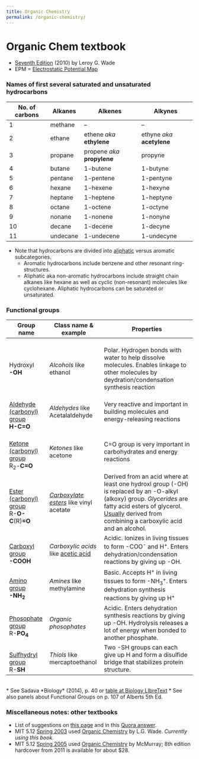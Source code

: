 ```yaml
---
title: Organic Chemistry
permalink: /organic-chemistry/
---
```


# Organic Chem textbook 
* [Seventh Edition](https://www.amazon.com/Organic-Chemistry-seventh-Leroy-Wade/dp/B008GATIL8) (2010) by Leroy G. Wade
* EPM = [Electrostatic Potential Map](http://people.reed.edu/~alan/ACS97/elpot.html)

### Names of first several saturated and unsaturated hydrocarbons

| No. of carbons | Alkanes  | Alkenes                 | Alkynes                |
|----------------|----------|-------------------------|------------------------|
| 1              | methane  | –                     | –                    |
| 2              | ethane   | ethene *aka* **ethylene**    | ethyne *aka* **acetylene** |
| 3              | propane  | propene *aka* **propylene** | propyne                |
| 4              | butane   | 1-butene                | 1-butyne               |
| 5              | pentane  | 1-pentene               | 1-pentyne              |
| 6              | hexane   | 1-hexene                | 1-hexyne               |
| 7              | heptane  | 1-heptene               | 1-heptyne              |
| 8              | octane   | 1-octene                | 1-octyne               |
| 9              | nonane   | 1-nonene                | 1-nonyne               |
| 10             | decane   | 1-decene                | 1-decyne               |
| 11             | undecane | 1-undecene              | 1-undecyne             |

* Note that hydrocarbons are divided into [aliphatic](https://en.wikipedia.org/wiki/Aliphatic_compound) versus aromatic subcategories. 
	* Aromatic hydrocarbons include benzene and other resonant ring-structures. 
	* Aliphatic aka non-aromatic hydrocarbons include straight chain alkanes like hexane as well as cyclic (non-resonant) molecules like cyclohexane. Aliphatic hydrocarbons can be saturated or unsaturated.


### Functional groups

| Group name                  | Class name & example                        | Properties                                                                                                                                            |
|-----------------------------------|---------------------------------------------|-------------------------------------------------------------------------------------------------------------------------------------------------------|
|<br>Hydroxyl<br>**-OH**                |<br> *Alcohols* like ethanol                       |<br>Polar. Hydrogen bonds with water to help dissolve molecules. Enables linkage to other molecules by deydration/condensation synthesis reaction         |
|<br>[Aldehyde (carbonyl) group](http://dept.harpercollege.edu/chemistry/chm/100/dgodambe/thedisk/qual/9back6.htm)<br>**H-C=O**            | *Aldehydes* like Acetalaldehyde                              | Very reactive and important in building molecules and energy-releasing reactions                                                                      |
|<br>[Ketone (carbonyl) group](https://en.wikipedia.org/wiki/Carbonyl_group)<br>R<sub>2</sub>-**C=O**<br>     | *Ketones* like acetone                        | C=O group is very important in carbohydrates and energy reactions                                                                                     |
|<br>[Ester (carbonyl) group](https://en.wikipedia.org/wiki/Ester)<br>R-**O-C**(R)**=O**             | [*Carboxylate esters*](https://en.wikipedia.org/wiki/Carbonyl_group#Carbonyl_compounds) like vinyl acetate                      | Derived from an acid where at least one hydroxl group (-OH) is replaced by an -O-alkyl (alkoxy) group. *Glycerides* are fatty acid esters of glycerol. [Usually](https://en.wikipedia.org/wiki/Ester) derived from combining a carboxylic acid and an alcohol.   |
|<br>[Carboxyl group](https://byjus.com/chemistry/carboxyl-group/)<br>**-COOH**              | *Carboxylic acids* like [acetic acid](https://en.wikipedia.org/wiki/Acetic_acid)           | Acidic. Ionizes in living tissues to form -COO<sup>-</sup> and H<sup>+</sup>. Enters dehydration/condensation reactions by giving up -OH.             |
|<br>[Amino group](https://byjus.com/chemistry/amines/)<br>**-NH<sub>2</sub>**       | *Amines* like methylamine                     | Basic. Accepts H<sup>+</sup> in living tissues to form -NH<sub>3</sub><sup>+</sup>. Enters dehydration synthesis reactions by giving up H<sup>+</sup> |
|<br>[Phosophate group](http://www.chem.ucla.edu/~harding/IGOC/P/phosphate_group.html)<br>R-**PO<sub>4</sub>** | *Organic phosophates*  | Acidic. Enters dehydration synthesis reactions by giving up -OH. Hydrolysis releases a lot of energy when bonded to another phosphate.                |
|<br>[Sulfhydryl group](https://en.wikibooks.org/wiki/Structural_Biochemistry/Organic_Chemistry/Organic_Functional_Group/Sulfhydryl)<br>R-**SH**            | *Thiols* like mercaptoethanol                 | Two -SH groups can each give up H and form a disulfide bridge that stabilizes protein structure.                                                      |

<br>
* See Sadava *Biology* (2014), p. 40 or <a href="https://bio.libretexts.org/Courses/University_of_California_Davis/BIS_2A%3A_Introductory_Biology_(Britt)/Readings/08%3A_Functional_Groups">table at Biology LIbreText</a> 
* See also panels about Functional Groups on p. 107 of Alberts 5th Ed.

### Miscellaneous notes: other textbooks
* List of suggestions on [this page](https://www.chemistryscore.com/best-organic-chemistry-book/) and in this [Quora answer](https://www.quora.com/What-are-the-most-respected-and-informative-textbooks-for-studying-undergraduate-level-organic-chemistry).
* MIT 5.12 [Spring 2003](https://ocw.mit.edu/courses/chemistry/5-12-organic-chemistry-i-spring-2003/syllabus/) used [Organic Chemistry](https://www.amazon.com/Organic-Chemistry-seventh-Leroy-Wade/dp/B008GATIL8) by L.G. Wade. *Currently using this book.*
* MIT 5.12 [Spring 2005](https://ocw.mit.edu/courses/chemistry/5-12-organic-chemistry-i-spring-2005/index.htm) used [Organic Chemistry](https://www.amazon.com/gp/offer-listing/B00DU85GBC/ref=tmm_hrd_used_olp_0?ie=UTF8&condition=used) by McMurray; 8th edition hardcover from 2011 is available for about $28.
